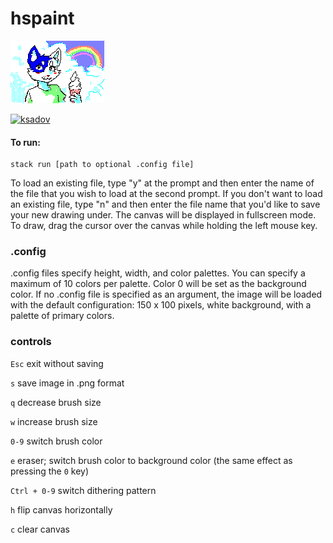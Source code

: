 # hspaint
![example1](https://raw.githubusercontent.com/ksadov/hspaint/pointToLine/carol1.png)

[![ksadov](https://circleci.com/gh/ksadov/hspaint.svg?style=svg)](https://app.circleci.com/pipelines/github/ksadov/hspaint)

#### To run: ####

```
stack run [path to optional .config file]
```

To load an existing file, type "y" at the prompt and then enter the name of the file that you wish to load at the second prompt. If you don't want to load an existing file, type "n" and then enter the file name that you'd like to save your new drawing under. The canvas will be displayed in fullscreen mode. To draw, drag the cursor over the canvas while holding the left mouse key.

### .config ###

.config files specify height, width, and color palettes. You can specify a maximum of 10 colors per palette. Color 0 will be set as the background color. If no .config file is specified as an argument, the image will be loaded with the default configuration: 150 x 100 pixels, white background, with a palette of primary colors.

### controls ###

`Esc` exit without saving

`s` save image in .png format

`q` decrease brush size

`w` increase brush size

`0-9` switch brush color

`e` eraser; switch brush color to background color (the same effect as pressing the `0` key)

`Ctrl + 0-9` switch dithering pattern

`h` flip canvas horizontally

`c` clear canvas
